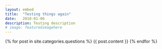 ```yaml
---
layout: embed
title:  "Testing things again"
date:   2010-01-06
description: Testing description
# image: featuredimagehere
---
```


{% for post in site.categories.questions %}
    {{ post.content }}
{% endfor %}